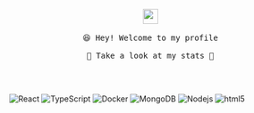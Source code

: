 <p align="center">
  <img src="https://user-images.githubusercontent.com/5679180/79618120-0daffb80-80be-11ea-819e-d2b0fa904d07.gif" width="27px">
  <br><br />
  <samp>
    😆 Hey! Welcome to my profile
    <br />
    <br />🍉 Take a look at my stats  🌱
    <br />
    <br />
  </samp>


</p>

<br />

<p>
<a><img alt="React" src="https://img.shields.io/badge/-React-45b8d8?style=flat-square&logo=react&logoColor=white" /></a>
<a><img alt="TypeScript" src="https://img.shields.io/badge/-TypeScript-007ACC?style=flat-square&logo=typescript&logoColor=white" /></a>
<a><img alt="Docker" src="https://img.shields.io/badge/-Docker-46a2f1?style=flat-square&logo=docker&logoColor=white" /></a>
<a><img alt="MongoDB" src="https://img.shields.io/badge/-MongoDB-13aa52?style=flat-square&logo=mongodb&logoColor=white" /></a>
<a><img alt="Nodejs" src="https://img.shields.io/badge/-Nodejs-43853d?style=flat-square&logo=Node.js&logoColor=white" /></a>
<a><img alt="html5" src="https://img.shields.io/badge/-HTML5-E34F26?style=flat-square&logo=html5&logoColor=white" /></a>
</p>

<!--
**ZihaoLiu0927/ZihaoLiu0927** is a ✨ _special_ ✨ repository because its `README.md` (this file) appears on your GitHub profile.

Here are some ideas to get you started:

- 🔭 I’m currently working on ...
- 🌱 I’m currently learning ...
- 👯 I’m looking to collaborate on ...
- 🤔 I’m looking for help with ...
- 💬 Ask me about ...
- 📫 How to reach me: ...
- 😄 Pronouns: ...
- ⚡ Fun fact: ...
-->
